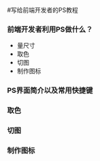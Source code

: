 #写给前端开发者的PS教程

### 前端开发者利用PS做什么？

- 量尺寸
- 取色
- 切图
- 制作图标

### PS界面简介以及常用快捷键

### 取色

### 切图

### 制作图标